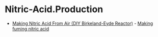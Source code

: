 # Nitric-Acid.Production
- [Making Nitric Acid From Air (DIY Birkeland-Eyde Reactor)](https://youtu.be/4spP-L-RuGY) - [Making fuming nitric acid](https://youtu.be/QmCdrDLyNXQ)
